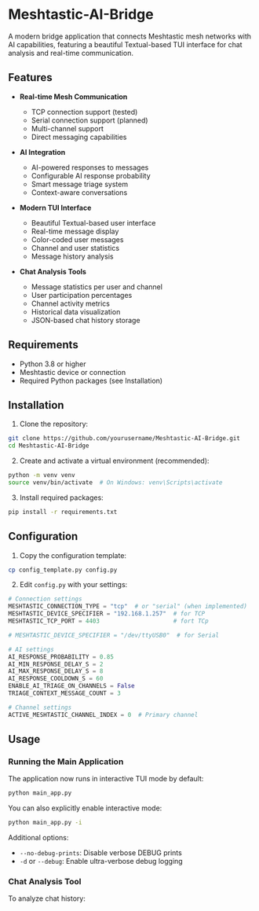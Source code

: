 # Meshtastic-AI-Bridge

A modern bridge application that connects Meshtastic mesh networks with AI capabilities, featuring a beautiful Textual-based TUI interface for chat analysis and real-time communication.

## Features

- **Real-time Mesh Communication**
  - TCP connection support (tested)
  - Serial connection support (planned)
  - Multi-channel support
  - Direct messaging capabilities

- **AI Integration**
  - AI-powered responses to messages
  - Configurable AI response probability
  - Smart message triage system
  - Context-aware conversations

- **Modern TUI Interface**
  - Beautiful Textual-based user interface
  - Real-time message display
  - Color-coded user messages
  - Channel and user statistics
  - Message history analysis

- **Chat Analysis Tools**
  - Message statistics per user and channel
  - User participation percentages
  - Channel activity metrics
  - Historical data visualization
  - JSON-based chat history storage

## Requirements

- Python 3.8 or higher
- Meshtastic device or connection
- Required Python packages (see Installation)

## Installation

1. Clone the repository:
```bash
git clone https://github.com/yourusername/Meshtastic-AI-Bridge.git
cd Meshtastic-AI-Bridge
```

2. Create and activate a virtual environment (recommended):
```bash
python -m venv venv
source venv/bin/activate  # On Windows: venv\Scripts\activate
```

3. Install required packages:
```bash
pip install -r requirements.txt
```

## Configuration

1. Copy the configuration template:
```bash
cp config_template.py config.py
```

2. Edit `config.py` with your settings:
```python
# Connection settings
MESHTASTIC_CONNECTION_TYPE = "tcp"  # or "serial" (when implemented)
MESHTASTIC_DEVICE_SPECIFIER = "192.168.1.257"  # for TCP
MESHTASTIC_TCP_PORT = 4403                     # fort TCp

# MESHTASTIC_DEVICE_SPECIFIER = "/dev/ttyUSB0"  # for Serial

# AI settings
AI_RESPONSE_PROBABILITY = 0.85
AI_MIN_RESPONSE_DELAY_S = 2
AI_MAX_RESPONSE_DELAY_S = 8
AI_RESPONSE_COOLDOWN_S = 60
ENABLE_AI_TRIAGE_ON_CHANNELS = False
TRIAGE_CONTEXT_MESSAGE_COUNT = 3

# Channel settings
ACTIVE_MESHTASTIC_CHANNEL_INDEX = 0  # Primary channel
```

## Usage

### Running the Main Application

The application now runs in interactive TUI mode by default:

```bash
python main_app.py
```

You can also explicitly enable interactive mode:
```bash
python main_app.py -i
```

Additional options:
- `--no-debug-prints`: Disable verbose DEBUG prints
- `-d` or `--debug`: Enable ultra-verbose debug logging

### Chat Analysis Tool

To analyze chat history:
